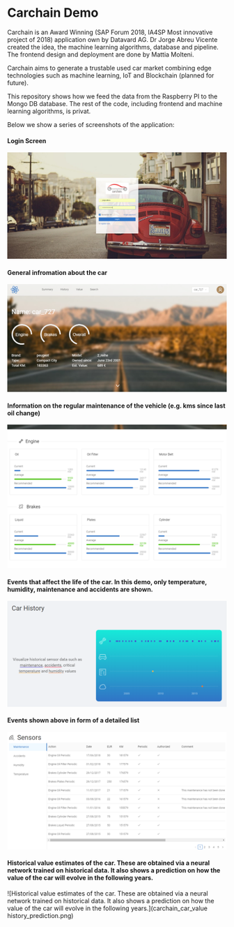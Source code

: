 # Carchain Demo

Carchain is an Award Winning (SAP Forum 2018, IA4SP Most innovative project of 2018) application own by Datavard AG. Dr Jorge Abreu Vicente created the idea, the machine learning algorithms, database and pipeline. The frontend design and deployment are done by Mattia Molteni.

Carchain aims to generate a trustable used car market combining edge technologies such as machine learning, IoT and Blockchain (planned for future). 

This repository shows how we feed the data from the Raspberry PI to the Mongo DB database. The rest of the code, including frontend and machine learning algorithms, is privat.

Below we show a series of screenshots of the application:

#### Login Screen

![Login Screen](carchain_login.png)

#### General infromation about the car

![General infromation about the car](carchain_overal.png)

#### Information on the regular maintenance of the vehicle (e.g. kms since last oil change)

![Information on the regular maintenance of the vehicle (e.g. kms since last oil change)](carchain_periodic_maint_info.png)

#### Events that affect the life of the car. In this demo, only temperature, humidity, maintenance and accidents are shown.

![Events that affect the life of the car. In this demo, only temperature, humidity, maintenance and accidents are shown.](carchain_events.png)

#### Events shown above in form of a detailed list

![Events shown above in form of a detailed list](carchain_events_list.png)

#### Historical value estimates of the car. These are obtained via a neural network trained on historical data. It also shows a prediction on how the value of the car will evolve in the following years.

![Historical value estimates of the car. These are obtained via a neural network trained on historical data. It also shows a prediction on how the value of the car will evolve in the following years.](carchain_car_value history_prediction.png)
